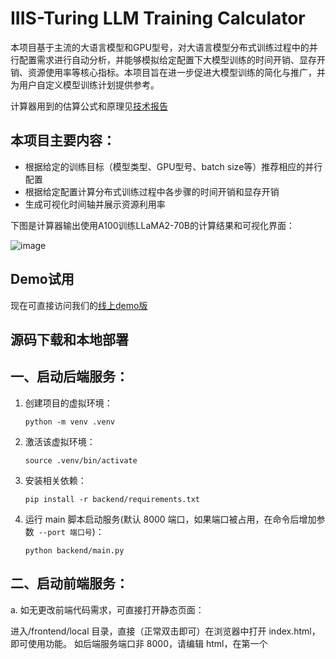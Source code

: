 # IIIS-Turing LLM Training Calculator

本项目基于主流的大语言模型和GPU型号，对大语言模型分布式训练过程中的并行配置需求进行自动分析，并能够模拟给定配置下大模型训练的时间开销、显存开销、资源使用率等核心指标。本项目旨在进一步促进大模型训练的简化与推广，并为用户自定义模型训练计划提供参考。

计算器用到的估算公式和原理见[技术报告](https://github.com/iiis-turing-llm/llm-training-calculator/blob/main/tech_report.pdf)



## 本项目主要内容：

- 根据给定的训练目标（模型类型、GPU型号、batch size等）推荐相应的并行配置
- 根据给定配置计算分布式训练过程中各步骤的时间开销和显存开销
- 生成可视化时间轴并展示资源利用率

下图是计算器输出使用A100训练LLaMA2-70B的计算结果和可视化界面：

![image](https://github.com/iiis-turing-llm/llm-training-calculator/blob/main/pics/UI.jpg)



## Demo试用

现在可直接访问我们的[线上demo版](https://lx.ainanjing.org.cn:12340/calculator/)



## 源码下载和本地部署

## 一、启动后端服务：

1. 创建项目的虚拟环境：

   `python -m venv .venv`

2. 激活该虚拟环境：

   `source .venv/bin/activate`

3. 安装相关依赖：

   `pip install -r backend/requirements.txt`

4. 运行 main 脚本启动服务(默认 8000 端口，如果端口被占用，在命令后增加参数` --port 端口号`)：

   `python backend/main.py`

## 二、启动前端服务：

a. 如无更改前端代码需求，可直接打开静态页面：

进入/frontend/local 目录，直接（正常双击即可）在浏览器中打开 index.html，即可使用功能。
如后端服务端口非 8000，请编辑 html，在第一个<script>中配置相应的端口，如：

```
window.service_base_url = "http://localhost:8001"
```

b. 如希望以开发模式打开前端服务：

1. 确保已安装 Node.js 等环境；

2. 进入/frontend 目录，安装依赖包(使用 npm 安装和启动也是可以的)：

   `yarn install`

3. 确认 Server 地址：

   `在src/utils/constant.ts中配置后端服务地址，默认为本地启动的localhost:8000`

4. 启动本地前端服务：

   `yarn start`

5. 浏览器中访问

   在浏览器中输入`localhost:8080`即可访问（端口如被占用，会自动分配其他端口，在启动日志中可见）

   

## Quick Start

### Guide mode

- 选择GPU和模型类型
- 决定优化技术和minibatch、microbatch大小
- 决定推荐配置流水线并行度、张量并行度、数据并行度
- 决定训练语料的总数和epoch数

根据应用指引填入所需的参数完成并行训练配置，计算器输出最终的时间开销、显存开销并展示时间轴

### Custom mode

- 下载excel模板工具
- 填写相关输入
- 定制计算公式
- 上传带有计算结果的模板文件

LLM training calculator将可视化训练时间轴

### Benchmark mode

- 下载并安装分布式训练框架（本项目使用Megatron进行benchmark测量）
```
cd benchmark
bash script/benchmark.sh install
```
- 修改examples下脚本参数以支持分布式训练
- 预处理数据集
```
bash script/benchmark.sh setup
```
- 开始测量
```
bash script/benchmark.sh train
```
- 上传训练完成后生成的模板文件benchmark.csv

LLM training calculator将根据指定iteration的trace信息可视化训练时间轴

### Comparison

计算器能够保存生成timeline的历史记录，在comparison界面选择任意数量的历史记录可以对已有训练方案进行比较：

![image](https://github.com/iiis-turing-llm/llm-training-calculator/blob/main/pics/UI2.jpg)

## FAQ



## 致谢

本项目由清华大学交叉信息研究院和图灵人工智能研究院共同开发，在此对相关研究开发人员表示感谢。

| System Design && Theoretical Analysis                        | UI Design && Development                                     | Testbed                                      |
| ------------------------------------------------------------ | ------------------------------------------------------------ | -------------------------------------------- |
| [Bohan Zhao](https://github.com/ZeBraHack0) <br />[Wei Xu](https://github.com/xuw)<br />[Limin Long](https://github.com/longlimin) | [Huanhuan Xu](https://github.com/tianlaixhh)<br />[Zhen Li]()<br />[Wenpeng Tang]() | [Dong Yang](https://github.com/yangdongtmac) |

